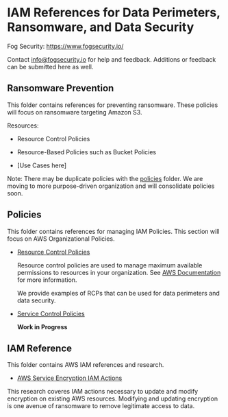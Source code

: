 # IAM References for Data Perimeters, Ransomware, and Data Security

Fog Security: https://www.fogsecurity.io/ 

Contact info@fogsecurity.io for help and feedback. Additions or feedback can be submitted here as well.

## Ransomware Prevention

This folder contains references for preventing ransomware.  These policies will focus on ransomware targeting Amazon S3.

Resources:

* Resource Control Policies
* Resource-Based Policies such as Bucket Policies

* [Use Cases here]



Note: There may be duplicate policies with the [policies](policies) folder.  We are moving to more purpose-driven organization and will consolidate policies soon.

## Policies

This folder contains references for managing IAM Policies.  This section will focus on AWS Organizational Policies.

* [Resource Control Policies](policies/resource_control_policies)

  Resource control policies are used to manage maximum available permissions to resources in your organization.  See [AWS Documentation](https://docs.aws.amazon.com/organizations/latest/userguide/orgs_manage_policies_rcps.html#:~:text=Resource%20control%20policies%20(RCPs)%20are,for%20resources%20in%20your%20organization.) for more information.

  We provide examples of RCPs that can be used for data perimeters and data security.
  
* [Service Control Policies](policies/service_control_policies)

  **Work in Progress**

## IAM Reference

This folder contains AWS IAM references and research.

* [AWS Service Encryption IAM Actions](iam_reference/encryption_update.md)

This research coveres IAM actions necessary to update and modify encryption on existing AWS resources.  Modifying and updating encryption is one avenue of ransomware to remove legitimate access to data.
